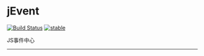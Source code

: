 # jEvent

[![Build Status](https://travis-ci.org/epooren/jevent.svg?branch=master)](https://travis-ci.org/epooren/jevent) [![stable](http://badges.github.io/stability-badges/dist/stable.svg)](http://github.com/badges/stability-badges)

JS事件中心


---
